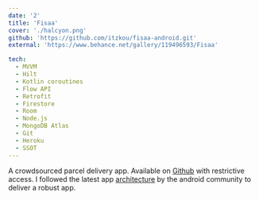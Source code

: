 ```yaml
---
date: '2'
title: 'Fisaa'
cover: './halcyon.png'
github: 'https://github.com/itzkou/fisaa-android.git'
external: 'https://www.behance.net/gallery/119496593/Fisaa'

tech:
  - MVVM
  - Hilt
  - Kotlin coroutines
  - Flow API
  - Retrofit
  - Firestore
  - Room
  - Node.js
  - MongoDB Atlas
  - Git
  - Heroku
  - SSOT
---
```


A crowdsourced parcel delivery app. Available on [Github](https://github.com/itzkou/fisaa-android.git) with restrictive access. I followed the latest app [architecture](https://developer.android.com/jetpack/guide?gclid=CjwKCAjwtfqKBhBoEiwAZuesiNXLlabBqVNWOM5x1OP5pTUMhVin_D6mxOpnrKbtKysXBSQRrAevyBoCByMQAvD_BwE&gclsrc=aw.ds) by the android community to deliver a robust app.
